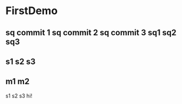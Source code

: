 # FirstDemo
sq commit 1
sq commit 2
sq commit 3
sq1
sq2
sq3
-------------------------------
s1
s2
s3
------------------
m1
m2
-----
s1
s2
s3
hi!
